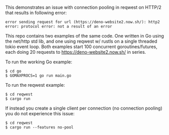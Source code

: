 This demonstrates an issue with connection pooling in reqwest on HTTP/2 that
results in following error:

```
error sending request for url (https://deno-website2.now.sh/): http2 error: protocol error: not a result of an error
```

This repo contains two examples of the same code. One written in Go using the
net/http std lib, and one using reqwest w/ rustls on a single threaded tokio
event loop. Both examples start 100 concurrent goroutines/futures, each doing 20 requests to
https://deno-website2.now.sh/ in series.

To run the working Go example:

```
$ cd go
$ GOMAXPROCS=1 go run main.go
```

To run the reqwest example:

```
$ cd reqwest
$ cargo run
```

If instead you create a single client per connection (no connection pooling) you
do not experience this issue:

```
$ cd reqwest
$ cargo run --features no-pool
```

